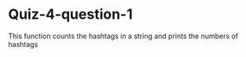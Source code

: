 # Quiz-4-question-1
This function counts the hashtags in a string and prints the numbers of hashtags 
